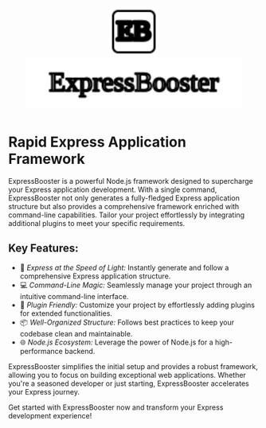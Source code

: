 [app-icon]: resources/icon.svg

[npm-image]: https://img.shields.io/npm/v/superexpress.svg
[npm-url]: https://npmjs.org/package/superexpress

[downloads-image]: https://img.shields.io/npm/dm/superexpress.svg
[downloads-url]: https://npmjs.org/package/superexpress

[github-actions-ci-image]: https://img.shields.io/github/workflow/status/expressjs/generator/ci/master?label=linux
[github-actions-ci-url]: https://github.com/expressjs/generator/actions/workflows/ci.yml

[appveyor-image]: https://img.shields.io/appveyor/ci/dougwilson/generator/master.svg?label=windows
[appveyor-url]: https://ci.appveyor.com/project/dougwilson/generator

[npm-install-size-image]: https://badgen.net/packagephobia/install/superexpress
[npm-install-size-url]: https://packagephobia.com/result?p=superexpress

<!-- <center>
<svg xmlns="http://www.w3.org/2000/svg" width="100" height="100" 
viewBox="0 0 24 24" fill="none" stroke="currentColor" stroke-width="1" stroke-linecap="round" stroke-linejoin="round">
  <rect x="2" y="2" width="20" height="20" rx="2.5" ry="2.5"/>
  <text x="50%" y="50%" font-size="13" text-anchor="middle" dy=".3em" fill="none" stroke-width="2">EB</text>
</svg> -->

<!-- <svg xmlns="http://www.w3.org/2000/svg" width="500" height="100" viewBox="0 0 24 24" fill="none" stroke="currentColor" stroke-width="1" stroke-linecap="round" stroke-linejoin="round">
  <text x="50%" y="50%" font-size="13" text-anchor="middle" dy=".3em" fill="none" stroke-width="1">ExpressBooster</text>
</svg>
</center> -->

<div style="padding: 10px; text-align: center;">
<img src="resources/icon.svg" alt="App Icon" width="100" height="100"><img style="filter: white;" src="resources/title.svg" alt="App Title" height="100">
</div>

# Rapid Express Application Framework
<!--
  <div style="width:10%; color:red; background-color:gray;">
    <svg xmlns="http://www.w3.org/2000/svg" width="auto" height="auto" fill="none" stroke="currentColor" stroke-width="1" viewBox="0 0 24 24" stroke-linecap="round" stroke-linejoin="round">
      <rect x="2" y="2" width="20" height="20" rx="2.5" ry="2.5" />
      <text x="50%" y="50%" font-size="13" text-anchor="middle" dy=".3em" fill="none" stroke-width="2">EB</text>
    </svg>
  </div>
  <div style="width:10%; color:red; background-color:gray;">
    <svg xmlns="http://www.w3.org/2000/svg" width="auto" height="auto" fill="none" stroke="currentColor" stroke-width="1" viewBox="0 0 24 24" stroke-linecap="round" stroke-linejoin="round">
      <circle cx="12" cy="12" r="10" />
      <text x="50%" y="50%" font-size="13" text-anchor="middle" dy=".3em" fill="none" stroke-width="2">EB</text>
    </svg>
  </div>
-->

ExpressBooster is a powerful Node.js framework designed to supercharge your Express application development. With a single command, ExpressBooster not only generates a fully-fledged Express application structure but also provides a comprehensive framework enriched with command-line capabilities. Tailor your project effortlessly by integrating additional plugins to meet your specific requirements.

## Key Features:

- 🚀 *Express at the Speed of Light:* Instantly generate and follow a comprehensive Express application structure.
- 💻 *Command-Line Magic:* Seamlessly manage your project through an intuitive command-line interface.
- 🧩 *Plugin Friendly:* Customize your project by effortlessly adding plugins for extended functionalities.
- 📦 *Well-Organized Structure:* Follows best practices to keep your codebase clean and maintainable.
- 🌐 *Node.js Ecosystem:* Leverage the power of Node.js for a high-performance backend.

ExpressBooster simplifies the initial setup and provides a robust framework, allowing you to focus on building exceptional web applications. Whether you're a seasoned developer or just starting, ExpressBooster accelerates your Express journey.

Get started with ExpressBooster now and transform your Express development experience!